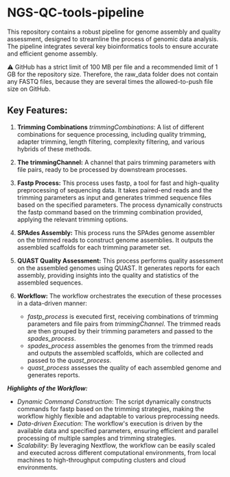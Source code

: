 # NGS-QC-tools-pipeline

This repository contains a robust pipeline for genome assembly and quality assessment, designed to streamline the process of genomic data analysis. The pipeline integrates several key bioinformatics tools to ensure accurate and efficient genome assembly.

⚠️ GitHub has a strict limit of 100 MB per file and a recommended limit of 1 GB for the repository size. Therefore, the raw_data folder does not contain any FASTQ files, because they are several times the allowed-to-push file size on GitHub.

## Key Features:

1. **Trimming Combinations**
_trimmingCombinations_: A list of different combinations for sequence processing, including quality trimming, adapter trimming, length filtering, complexity filtering, and various hybrids of these methods.

2. **The trimmingChannel:** A channel that pairs trimming parameters with file pairs, ready to be processed by downstream processes.

3. **Fastp Process:** This process uses fastp, a tool for fast and high-quality preprocessing of sequencing data. It takes paired-end reads and the trimming parameters as input and generates trimmed sequence files based on the specified parameters. The process dynamically constructs the fastp command based on the trimming combination provided, applying the relevant trimming options.

4. **SPAdes Assembly:** This process runs the SPAdes genome assembler on the trimmed reads to construct genome assemblies. It outputs the assembled scaffolds for each trimming parameter set.

5. **QUAST Quality Assessment:** This process performs quality assessment on the assembled genomes using QUAST. It generates reports for each assembly, providing insights into the quality and statistics of the assembled sequences.

6. **Workflow:** The workflow orchestrates the execution of these processes in a data-driven manner:
   - _fastp_process_ is executed first, receiving combinations of trimming parameters and file pairs from _trimmingChannel_. The trimmed reads are then grouped by their trimming parameters and passed to the _spades_process_.
   - _spades_process_ assembles the genomes from the trimmed reads and outputs the assembled scaffolds, which are collected and passed to the _quast_process_.
   - _quast_process_ assesses the quality of each assembled genome and generates reports.
  
***Highlights of the Workflow:***
- _Dynamic Command Construction_: The script dynamically constructs commands for fastp based on the trimming strategies, making the workflow highly flexible and adaptable to various preprocessing needs.
- _Data-driven Execution_: The workflow's execution is driven by the available data and specified parameters, ensuring efficient and parallel processing of multiple samples and trimming strategies.
- _Scalability_: By leveraging Nextflow, the workflow can be easily scaled and executed across different computational environments, from local machines to high-throughput computing clusters and cloud environments.
